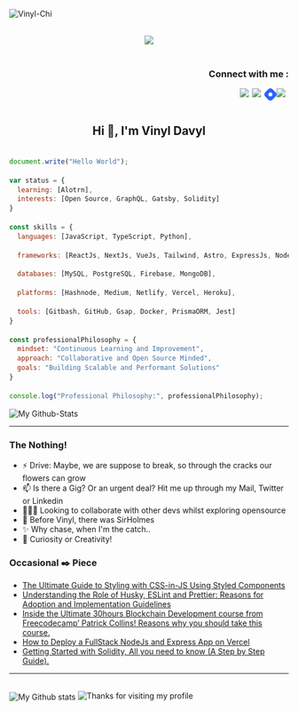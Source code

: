 <p align="left"> <img src="https://komarev.com/ghpvc/?username=Vinyl-Davyl" alt="Vinyl-Chi" /> </p>

<p align="center">
<br><img src="https://github.com/chiraag-kakar/chiraag-kakar/blob/master/hadder.gif" width="280px"><br><br>
</p>
<h3 align="right"> Connect with me :</h3>
<a href="https://www.linkedin.com/in/david-okononfua-a88a1a1a8/">
  <img align="right" width="22px" src="https://upload.wikimedia.org/wikipedia/commons/thumb/e/e9/Linkedin_icon.svg/256px-Linkedin_icon.svg.png"/>
</a>
<a href="https://vinyldavyl.hashnode.dev">
  <img align="right" src="https://github.com/dephraiim/hacknode/blob/345ccd76108f9cc43430e606ee7dcf3030646dbe/assets/hashnode.png" width="22px">
</a>
<a href="https://www.instagram.com/vinyl_davyl/">
  <img alt="" align="right" width="22px" src="https://cdn.jsdelivr.net/npm/simple-icons@v3/icons/instagram.svg"/>
</a>
<a href="https://twitter.com/Vinylchi">
  <img align="right" width="22px" src="https://upload.wikimedia.org/wikipedia/sco/9/9f/Twitter_bird_logo_2012.svg"/>
</a>
<a href="https://wa.me/2349122307761">
  <img align="right" width="22px" src="https://cdn.jsdelivr.net/npm/simple-icons@v3/icons/whatsapp.svg"/>
</a>
<br/>
<br/>
<h2 align="center">Hi 👋, I'm Vinyl Davyl</h1>

```js

document.write("Hello World");

var status = {
  learning: [Alotrn],
  interests: [Open Source, GraphQL, Gatsby, Solidity]
}

const skills = {
  languages: [JavaScript, TypeScript, Python],

  frameworks: [ReactJs, NextJs, VueJs, Tailwind, Astro, ExpressJs, NodeJs],

  databases: [MySQL, PostgreSQL, Firebase, MongoDB],

  platforms: [Hashnode, Medium, Netlify, Vercel, Heroku],

  tools: [Gitbash, GitHub, Gsap, Docker, PrismaORM, Jest]
}

const professionalPhilosophy = {
  mindset: "Continuous Learning and Improvement",
  approach: "Collaborative and Open Source Minded",
  goals: "Building Scalable and Performant Solutions"
}

console.log("Professional Philosophy:", professionalPhilosophy);
```

 <img alt="My Github-Stats" align="center" border-radius="40px" width="800px" height="200px" src="https://github-readme-stats.vercel.app/api?username=Vinyl-Davyl&count_private=true&show_icons=true&hide_border=true&theme=react" href="https://github.com/Vinyl-Davyl"/>
<!--<a href="https://github.com/Vinyl-Davyl">
    <img src="https://github-stats-alpha.vercel.app/api?username=Vinyl-Davyl&cc=22272e&tc=37BCF6&ic=fff&bc=0000">
</a>-->

---

### The Nothing!

-  ⚡ Drive: Maybe, we are suppose to break, so through the cracks our flowers can grow
-  📫 Is there a Gig? Or an urgent deal? Hit me up through my Mail, Twitter or Linkedin
-  👨🏽‍🍳 Looking to collaborate with other devs whilst exploring opensource
-  💬 Before Vinyl, there was SirHolmes
-  ✨ Why chase, when I'm the catch..
-  🎍 Curiosity or Creativity!
  
### Occasional ✒️ Piece

<!-- BLOG-POST-LIST:START -->
- [The Ultimate Guide to Styling with CSS-in-JS Using Styled Components](https://vinyldavyl.hashnode.dev/the-ultimate-guide-to-styling-with-css-in-js-using-styled-components)
- [Understanding the Role of Husky, ESLint and Prettier: Reasons for Adoption and Implementation Guidelines](https://vinyldavyl.hashnode.dev/understanding-the-role-of-husky-eslint-and-prettier-reasons-for-adoption-and-implementation-guidelines)
- [Inside the Ultimate 30hours Blockchain Development course from Freecodecamp’ Patrick Collins! Reasons why you should take this course.](https://vinyldavyl.hashnode.dev/inside-the-ultimate-30hours-blockchain-development-course-from-freecodecamp-patrick-collins-reasons-why-you-should-take-this-course)
- [How to Deploy a FullStack NodeJs and Express App on Vercel](https://vinyldavyl.hashnode.dev/how-to-deploy-a-fullstack-nodejs-and-express-app-on-vercel)
- [Getting Started with Solidity, All you need to know &lpar;A Step by Step Guide&rpar;.](https://vinyldavyl.hashnode.dev/getting-started-with-solidity-all-you-need-to-know-a-step-by-step-guide)
<!-- BLOG-POST-LIST:END -->
---
<br/>

<!----## [![@VinylDavyl's Holopin board](https://holopin.io/api/user/board?user=vinyldavyl01)](https://holopin.io/@vinyldavyl01) -->
<!----## 🏆Coming Soon GitHub Trophies / Top Language stats / Spotify ---->
<!----## Soon ![](https://github-profile-trophy.vercel.app/?username=Vinyl-Davyl&theme=dark&no-frame=false&no-bg=false&margin-w=4) -->
<!---- ## Soon ![Top Langs](https://github-readme-stats.vercel.app/api/top-langs/?username=Vinyl-Davyl&layout=compact&theme=radical)](https://github.com/Vinyl-Davyl/github-readme-stats) -->
<!-- **🎧 My recently played** [![Spotify recently played](https://spotify-recently-played-readme.vercel.app/api?user=60c4w28s5vmzo03qrlssmief6&count=3)](https://open.spotify.com/user/k2sogigjc6sw1j7yxzzr3b78u) [![Spotify recently played](https://spotify-recently-played-readme.vercel.app/api?user=k2sogigjc6sw1j7yxzzr3b78u&count=3)](https://open.spotify.com/user/k2sogigjc6sw1j7yxzzr3b78u)-->
<img alt="My Github stats" align="center" border-radius="40px" width="800px" height="200px" src="https://github-readme-streak-stats.herokuapp.com/?user=Vinyl-Davyl&layout=compact" alt="Vinyl-Davyl"/>
<img height="120" alt="Thanks for visiting my profile" width="100%" src="https://github.com/dibyendu415/dibyendu415/blob/master/marquee.svg" />
